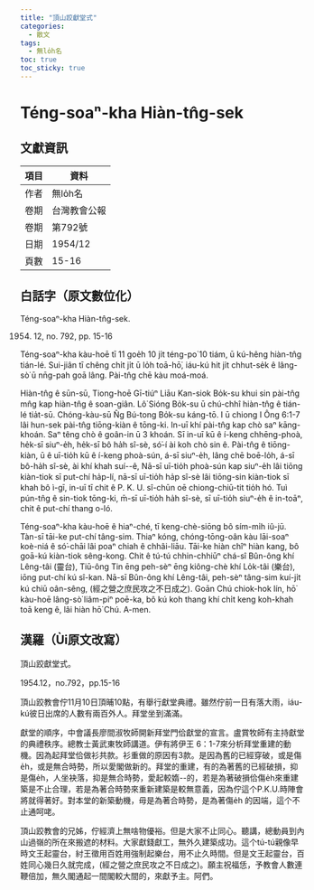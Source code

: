 ```yaml
---
title: "頂山跤獻堂式"
categories:
  - 散文
tags:
  - 無lo̍h名
toc: true
toc_sticky: true
---
```


# Téng-soaⁿ-kha Hiàn-tn̂g-sek

## 文獻資訊

| 項目 | 資料 |
|---|---|
| 作者 | 無lo̍h名 |
| 卷期 | 台灣教會公報 |
| 卷期 | 第792號 |
| 日期 | 1954/12 |
| 頁數 | 15-16 |

## 白話字（原文數位化）

Téng-soaⁿ-kha Hiàn-tn̂g-sek.

1954. 12, no. 792, pp. 15-16

Téng-soaⁿ-kha kàu-hoē tī 11 goe̍h 10 ji̍t téng-po͘ 10 tiám, ū kú-hêng hiàn-tn̂g tián-lé. Sui-jiân tī chêng chi̍t ji̍t ū lo̍h toā-hō͘, iáu-kú hit ji̍t chhut-se̍k ê lâng-sò͘ ū nn̄g-pah goā lâng. Pài-tn̂g chē kàu moá-moá.

Hiàn-tn̂g ê sūn-sū, Tiong-hoē Gī-tiúⁿ Liāu Kan-siok Bo̍k-su khui sin pài-tn̂g mn̂g kap hiàn-tn̂g ê soan-giân. Lô͘ Sióng Bo̍k-su ū chú-chhî hiàn-tn̂g ê tián-lé tia̍t-sū. Chóng-kàu-sū N̂g Bú-tong Bo̍k-su káng-tō. I ū chiong I Ông 6:1-7 lâi hun-sek pài-tn̂g tiōng-kiàn ê tōng-ki. In-uī khí pài-tn̂g kap chò saⁿ kāng-khoán. Saⁿ têng chò ê goân-in ū 3 khoán. Sī in-uī kū ê í-keng chhēng-phoà, he̍k-sī siuⁿ-e̍h, he̍k-sī bô ha̍h sî-sè, só͘-í ài koh chò sin ê. Pài-tn̂g ê tiōng-kiàn, ū ê uī-tio̍h kū ê í-keng phoà-sún, á-sī siuⁿ-e̍h, lâng chē boē-lo̍h, á-sī bô-ha̍h sî-sè, ài khí khah suí--ê, Nā-sī uī-tio̍h phoà-sún kap siuⁿ-e̍h lâi tiōng kiàn-tiok sī put-chí ha̍p-lí, nā-sī uī-tio̍h ha̍p sî-sè lâi tiōng-sin kiàn-tiok sī khah bô ì-gī, in-uī tī chit ê P. K. U. sî-chūn oē chiong-chiū-tit tio̍h hó. Tuì pún-tn̂g ê sin-tiok tōng-ki, m̄-sī uī-tio̍h ha̍h sî-sè, sī uī-tio̍h siuⁿ-e̍h ê in-toāⁿ, chit ê put-chí thang o-ló.

Téng-soaⁿ-kha kàu-hoē ê hiaⁿ-ché, tī keng-chè-siōng bô sím-mi̍h iû-jū. Tàn-sī tāi-ke put-chí tâng-sim. Thiaⁿ kóng, chóng-tōng-oân kàu lāi-soaⁿ koè-niá ê só͘-chāi lâi poaⁿ chiah ê chhâi-liāu. Tāi-ke hiàn chîⁿ hiàn kang, bô goā-kú kiàn-tiok sêng-kong. Chit ê tú-tú chhin-chhiūⁿ chá-sî Bûn-ông khí Lêng-tâi (靈台), Tiū-ông Tin ēng peh-sèⁿ ēng kiông-chè khí Lo̍k-tâi (樂台), iōng put-chí kú sî-kan. Nā-sī Bûn-ông khí Lêng-tâi, peh-sèⁿ tâng-sim kuí-ji̍t kú chiū oân-sêng, (經之營之庶民攻之不日成之). Goān Chú chiok-hok lín, hō͘ kàu-hoē lâng-sò͘ liâm-piⁿ poē-ka, bô kú koh thang khí chi̍t keng koh-khah toā keng ê, lâi hiàn hō͘ Chú. A-men.

## 漢羅（Ùi原文改寫）

頂山跤獻堂式。

1954.12，no.792，pp.15-16

頂山跤教會佇11月10日頂晡10點，有舉行獻堂典禮。雖然佇前一日有落大雨，iáu-kú彼日出席的人數有兩百外人。拜堂坐到滿滿。

獻堂的順序，中會議長廖間淑牧師開新拜堂門佮獻堂的宣言。盧賞牧師有主持獻堂的典禮秩序。總教士黃武東牧師講道。伊有將伊王 6：1-7來分析拜堂重建的動機。因為起拜堂佮做衫共款。衫重做的原因有3款。是因為舊的已經穿破，或是傷e̍h，或是無合時勢，所以愛閣做新的。拜堂的重建，有的為著舊的已經破損，抑是傷e̍h，人坐袂落，抑是無合時勢，愛起較媠--的，若是為著破損佮傷e̍h來重建築是不止合理，若是為著合時勢來重新建築是較無意義，因為佇這个P.K.U.時陣會將就得著好。對本堂的新築動機，毋是為著合時勢，是為著傷e̍h 的因端，這个不止通呵咾。

頂山跤教會的兄姊，佇經濟上無啥物優裕。但是大家不止同心。聽講，總動員到內山過嶺的所在來搬遮的材料。大家獻錢獻工，無外久建築成功。這个tú-tú親像早時文王起靈台，紂王徵用百姓用強制起樂台，用不止久時間。但是文王起靈台，百姓同心幾日久就完成，(經之營之庶民攻之不日成之)。願主祝福恁，予教會人數連鞭倍加，無久閣通起一間閣較大間的，來獻予主。阿們。

